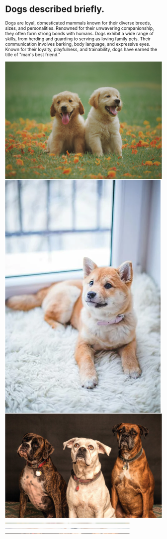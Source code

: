 # Dogs described briefly.

Dogs are loyal, domesticated mammals known for their diverse breeds, sizes, and personalities. Renowned for their unwavering companionship, they often form strong bonds with humans. Dogs exhibit a wide range of skills, from herding and guarding to serving as loving family pets. Their communication involves barking, body language, and expressive eyes. Known for their loyalty, playfulness, and trainability, dogs have earned the title of "man's best friend."

![dog images](dogs.jpg)
![dog images](dog.webp)
![dog images](dogs2.jpeg)
<img src = "dogs.jpg" alt = "first dog image" width = "400px" height = "1/1">
<img src = "dog.webp" alt = "second dog image" width = "400px" height = "1/1">
<img src = "dogs2.jpeg" alt = "third dog image" width = "400px" height = "1/1">
